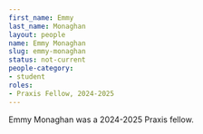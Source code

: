 ```yaml
---
first_name: Emmy
last_name: Monaghan
layout: people
name: Emmy Monaghan
slug: emmy-monaghan
status: not-current
people-category:
- student
roles:
- Praxis Fellow, 2024-2025
---
```

Emmy Monaghan was a 2024-2025 Praxis fellow.